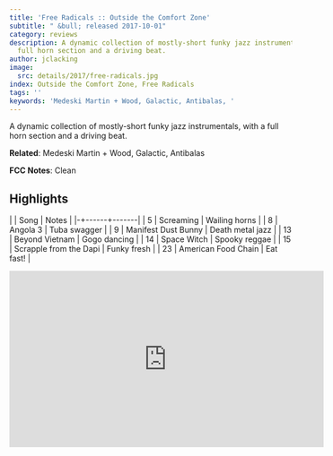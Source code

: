 ```yaml
---
title: 'Free Radicals :: Outside the Comfort Zone'
subtitle: " &bull; released 2017-10-01"
category: reviews
description: A dynamic collection of mostly-short funky jazz instrumentals, with a
  full horn section and a driving beat.
author: jclacking
image:
  src: details/2017/free-radicals.jpg
index: Outside the Comfort Zone, Free Radicals
tags: ''
keywords: 'Medeski Martin + Wood, Galactic, Antibalas, '
---
```

A dynamic collection of mostly-short funky jazz instrumentals, with a full horn section and a driving beat.<!--more-->

**Related**: Medeski Martin + Wood, Galactic, Antibalas

**FCC Notes**: Clean

## Highlights

| | Song | Notes |
|-+------+-------|
| 5 | Screaming | Wailing horns |
| 8 | Angola 3 | Tuba swagger |
| 9 | Manifest Dust Bunny | Death metal jazz |
| 13 | Beyond Vietnam | Gogo dancing |
| 14 | Space Witch | Spooky reggae |
| 15 | Scrapple from the Dapi | Funky fresh |
| 23 | American Food Chain | Eat fast! |

<div class="tlo-detail-video"><iframe width="560" height="315" src="https://www.youtube.com/embed/E_LWN587sMY" frameborder="0" allow="autoplay; encrypted-media" allowfullscreen></iframe></div>

